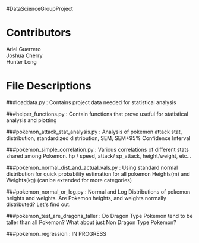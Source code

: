 #DataScienceGroupProject
# Contributors
Ariel Guerrero    
Joshua Cherry   
Hunter Long   


# File Descriptions 
###loaddata.py : 
Contains project data needed for statistical analysis

###helper_functions.py : 
Contain functions that prove useful for statistical analysis and plotting

###pokemon_attack_stat_analysis.py : 
Analysis of pokemon attack stat, distribution, standardized distribution, SEM,
SEM+95% Confidence Interval

###pokemon_simple_correlation.py : 
Various correlations of different stats shared among Pokemon. hp / speed, attack/ sp_attack, height/weight, 
etc...

###pokemon_normal_dist_and_actual_vals.py :
Using standard normal distribution for quick probability estimation for all pokemon Heights(m) 
and Weights(kg) (can be extended for more categories)

###pokemon_normal_or_log.py :
Normal and Log Distributions of pokemon heights and weights. Are Pokemon heights, and 
weights normally distributed? Let's find out.

###pokemon_test_are_dragons_taller :
Do Dragon Type Pokemon tend to be taller than all Pokemon?  What about just Non Dragon Type Pokemon?

###pokemon_regression :
IN PROGRESS
